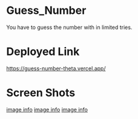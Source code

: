 # Guess_Number
You have to guess the number  with in limited tries. 

# Deployed Link
https://guess-number-theta.vercel.app/

# Screen Shots
[image info](./app_images/home.png)
[image info](./app_images/success.png)
[image info](./app_images/failed.png)

